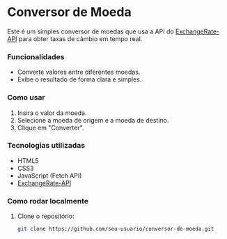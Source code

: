 # Conversor de Moeda

Este é um simples conversor de moedas que usa a API do [ExchangeRate-API](https://www.exchangerate-api.com/) para obter taxas de câmbio em tempo real.

### Funcionalidades
- Converte valores entre diferentes moedas.
- Exibe o resultado de forma clara e simples.

### Como usar
1. Insira o valor da moeda.
2. Selecione a moeda de origem e a moeda de destino.
3. Clique em "Converter".

### Tecnologias utilizadas
- HTML5
- CSS3
- JavaScript (Fetch API)
- [ExchangeRate-API](https://www.exchangerate-api.com/)

### Como rodar localmente
1. Clone o repositório:
   ```bash
   git clone https://github.com/seu-usuario/conversor-de-moeda.git
